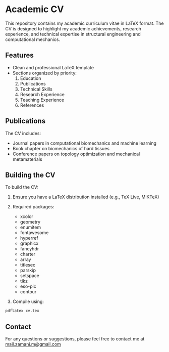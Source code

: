 # Academic CV

This repository contains my academic curriculum vitae in LaTeX format. The CV is designed to highlight my academic achievements, research experience, and technical expertise in structural engineering and computational mechanics.

## Features

- Clean and professional LaTeX template
- Sections organized by priority:
  1. Education
  2. Publications
  3. Technical Skills
  4. Research Experience
  5. Teaching Experience
  6. References

## Publications

The CV includes:
- Journal papers in computational biomechanics and machine learning
- Book chapter on biomechanics of hard tissues
- Conference papers on topology optimization and mechanical metamaterials

## Building the CV

To build the CV:

1. Ensure you have a LaTeX distribution installed (e.g., TeX Live, MiKTeX)
2. Required packages:
   - xcolor
   - geometry
   - enumitem
   - fontawesome
   - hyperref
   - graphicx
   - fancyhdr
   - charter
   - array
   - titlesec
   - parskip
   - setspace
   - tikz
   - eso-pic
   - contour

3. Compile using:
```bash
pdflatex cv.tex
```

## Contact

For any questions or suggestions, please feel free to contact me at mail.zamani.m@gmail.com 